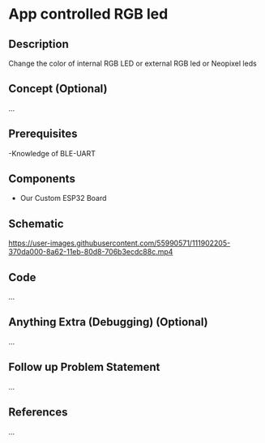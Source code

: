 # App controlled RGB led
## Description
  Change the color of internal RGB LED or external RGB led or Neopixel leds
## Concept (Optional)
...
## Prerequisites
  -Knowledge of BLE-UART
## Components
 - Our Custom ESP32 Board
## Schematic

https://user-images.githubusercontent.com/55990571/111902205-370da000-8a62-11eb-80d8-706b3ecdc88c.mp4


## Code
...
## Anything Extra (Debugging) (Optional)
...
## Follow up Problem Statement
...
## References
...
